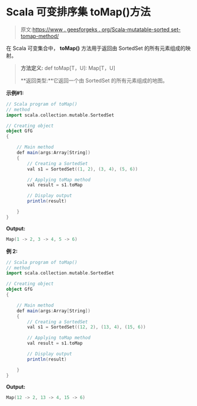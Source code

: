 # Scala 可变排序集 toMap()方法

> 原文:[https://www . geesforgeks . org/Scala-mutatable-sorted set-tomap-method/](https://www.geeksforgeeks.org/scala-mutable-sortedset-tomap-method/)

在 Scala 可变集合中， **toMap()** 方法用于返回由 SortedSet 的所有元素组成的映射。

> **方法定义:** def toMap[T，U]: Map[T，U]
> 
> **返回类型:**它返回一个由 SortedSet 的所有元素组成的地图。

**示例#1:**

```scala
// Scala program of toMap() 
// method 
import scala.collection.mutable.SortedSet 

// Creating object 
object GfG 
{ 

    // Main method 
    def main(args:Array[String]) 
    { 
        // Creating a SortedSet 
        val s1 = SortedSet((1, 2), (3, 4), (5, 6)) 

        // Applying toMap method 
        val result = s1.toMap

        // Display output
        println(result)

    } 
} 
```

**Output:**

```scala
Map(1 -> 2, 3 -> 4, 5 -> 6)

```

**例 2:**

```scala
// Scala program of toMap() 
// method 
import scala.collection.mutable.SortedSet 

// Creating object 
object GfG 
{ 

    // Main method 
    def main(args:Array[String]) 
    { 
        // Creating a SortedSet 
        val s1 = SortedSet((12, 2), (13, 4), (15, 6)) 

        // Applying toMap method 
        val result = s1.toMap

        // Display output
        println(result)

    } 
} 
```

**Output:**

```scala
Map(12 -> 2, 13 -> 4, 15 -> 6)

```